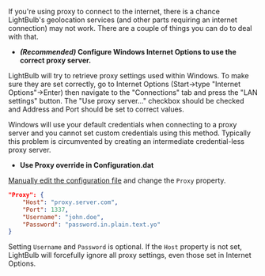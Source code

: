 If you're using proxy to connect to the internet, there is a chance LightBulb's geolocation services (and other parts requiring an internet connection) may not work. There are a couple of things you can do to deal with that.

- **_(Recommended)_ Configure Windows Internet Options to use the correct proxy server.**

LightBulb will try to retrieve proxy settings used within Windows. To make sure they are set correctly, go to Internet Options (Start->type "Internet Options"->Enter) then navigate to the "Connections" tab and press the "LAN settings" button. The "Use proxy server..." checkbox should be checked and Address and Port should be set to correct values.

Windows will use your default credentials when connecting to a proxy server and you cannot set custom credentials using this method. Typically this problem is circumvented by creating an intermediate credential-less proxy server.

- **Use Proxy override in Configuration.dat**

[Manually edit the configuration file](https://github.com/Tyrrrz/LightBulb/wiki/Config-file) and change the `Proxy` property.

````json
"Proxy": {
    "Host": "proxy.server.com",
    "Port": 1337,
    "Username": "john.doe",
    "Password": "password.in.plain.text.yo"
}
````

Setting `Username` and `Password` is optional. If the `Host` property is not set, LightBulb will forcefully ignore all proxy settings, even those set in Internet Options.